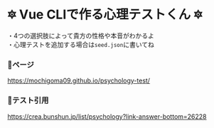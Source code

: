 # 🔯 Vue CLIで作る心理テストくん 🔯

・4つの選択肢によって貴方の性格や本音がわかるよ  
・心理テストを追加する場合は`seed.json`に書いてね

### 🔮ページ  
https://mochigoma09.github.io/psychology-test/

### 🔮テスト引用
https://crea.bunshun.jp/list/psychology?link-answer-bottom=26228
